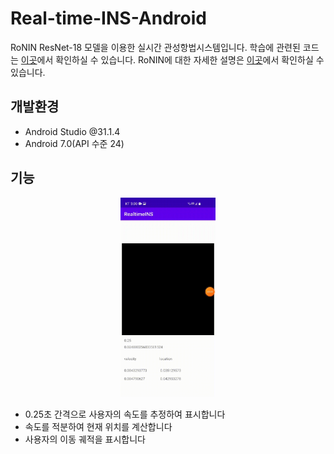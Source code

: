 # Real-time-INS-Android

RoNIN ResNet-18 모델을 이용한 실시간 관성항법시스템입니다. 학습에 관련된 코드는 [이곳](https://github.com/chanyeong97/Real-time-INS-python)에서 확인하실 수 있습니다.
RoNIN에 대한 자세한 설명은 [이곳](https://github.com/Sachini/ronin)에서 확인하실 수 있습니다.



## 개발환경

- Android Studio @31.1.4
- Android 7.0(API 수준 24)

## 기능

<p align="center"><img src="images/RealtimeINS_App.gif" width="30%" alt="" /></p>

- 0.25초 간격으로 사용자의 속도를 추정하여 표시합니다
- 속도를 적분하여 현재 위치를 계산합니다
- 사용자의 이동 궤적을 표시합니다
